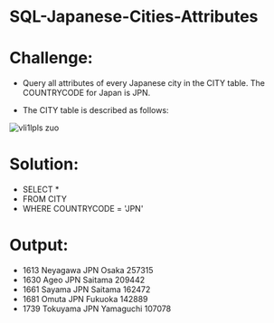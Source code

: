 # SQL-Japanese-Cities-Attributes

# Challenge:
- Query all attributes of every Japanese city in the CITY table. The COUNTRYCODE for Japan is JPN.

- The CITY table is described as follows:

![vli1lpls zuo](https://github.com/MarcvWaes/practice-SQL---1/assets/120553175/240d70cc-0219-438f-9769-4aba84526991)

# Solution:
- SELECT *
- FROM CITY
- WHERE COUNTRYCODE = 'JPN'

# Output:
- 1613 Neyagawa JPN Osaka 257315 
- 1630 Ageo JPN Saitama 209442 
- 1661 Sayama JPN Saitama 162472 
- 1681 Omuta JPN Fukuoka 142889 
- 1739 Tokuyama JPN Yamaguchi 107078 
